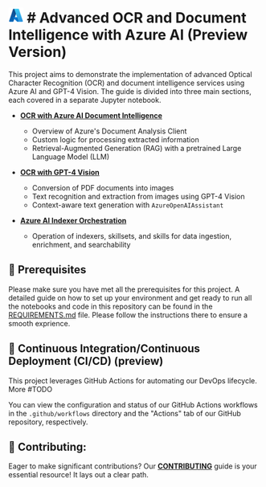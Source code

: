 # <img src="./utils/images/azure_logo.png" alt="Azure Logo" style="width:30px;height:30px;"/> # Advanced OCR and Document Intelligence with Azure AI (Preview Version)

This project aims to demonstrate the implementation of advanced Optical Character Recognition (OCR) and document intelligence services using Azure AI and GPT-4 Vision. The guide is divided into three main sections, each covered in a separate Jupyter notebook.

- **[OCR with Azure AI Document Intelligence](./01-ocr-document-intelligence.ipynb)**
    - Overview of Azure's Document Analysis Client
    - Custom logic for processing extracted information
    - Retrieval-Augmented Generation (RAG) with a pretrained Large Language Model (LLM)

- **[OCR with GPT-4 Vision](./02-ocr-gpt4v.ipynb)**
    - Conversion of PDF documents into images
    - Text recognition and extraction from images using GPT-4 Vision
    - Context-aware text generation with `AzureOpenAIAssistant`

- **[Azure AI Indexer Orchestration](./03-azure-ai-search-orchestration.ipynb)**
    - Operation of indexers, skillsets, and skills for data ingestion, enrichment, and searchability

## 🔧 Prerequisites

Please make sure you have met all the prerequisites for this project. A detailed guide on how to set up your environment and get ready to run all the notebooks and code in this repository can be found in the [REQUIREMENTS.md](REQUIREMENTS.md) file. Please follow the instructions there to ensure a smooth exprience.


## 🔄 Continuous Integration/Continuous Deployment (CI/CD) (preview)

This project leverages GitHub Actions for automating our DevOps lifecycle. More #TODO

You can view the configuration and status of our GitHub Actions workflows in the `.github/workflows` directory and the "Actions" tab of our GitHub repository, respectively.

## 💼 Contributing:

Eager to make significant contributions? Our **[CONTRIBUTING](./CONTRIBUTING.md)** guide is your essential resource! It lays out a clear path.


